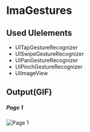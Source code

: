 # ImaGestures
## Used UIelements
- UITapGestureRecognizer
- UISwipeGestureRecognizer
- UIPanGestureRecognizer
- UIPinchGestureRecognizer
- UIimageView
 
## Output(GIF)
##### Page 1
![Page 1](NOutput.gif)
